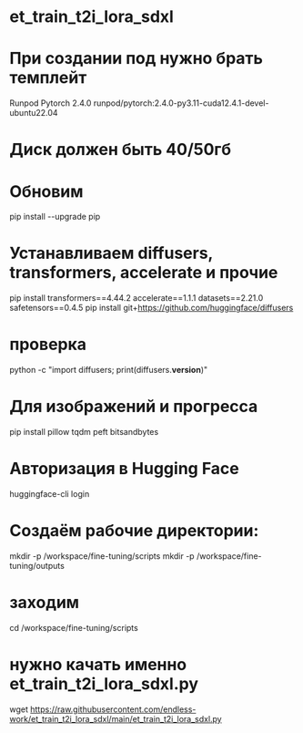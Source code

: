 # et_train_t2i_lora_sdxl

# При создании под нужно брать темплейт
Runpod Pytorch 2.4.0 
runpod/pytorch:2.4.0-py3.11-cuda12.4.1-devel-ubuntu22.04
# Диск должен быть 40/50гб 

# Обновим 
pip install --upgrade pip 

# Устанавливаем diffusers, transformers, accelerate и прочие 
pip install transformers==4.44.2 accelerate==1.1.1 datasets==2.21.0 safetensors==0.4.5 
pip install git+https://github.com/huggingface/diffusers 

# проверка 
python -c "import diffusers; print(diffusers.__version__)" 

# Для изображений и прогресса 
pip install pillow tqdm peft bitsandbytes 

# Авторизация в Hugging Face 
huggingface-cli login 

# Создаём рабочие директории: 
mkdir -p /workspace/fine-tuning/scripts 
mkdir -p /workspace/fine-tuning/outputs 

# заходим 
cd /workspace/fine-tuning/scripts 

# нужно качать именно et_train_t2i_lora_sdxl.py 
wget https://raw.githubusercontent.com/endless-work/et_train_t2i_lora_sdxl/main/et_train_t2i_lora_sdxl.py